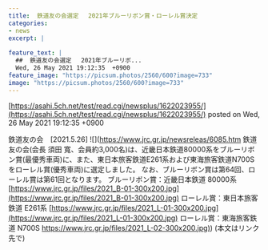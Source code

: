 ```yaml
---
title:  鉄道友の会選定　 2021年ブルーリボン賞・ローレル賞決定  
categories:
- news
excerpt: |
  
feature_text: |
  ##  鉄道友の会選定　 2021年ブルーリボ...
  Wed, 26 May 2021 19:12:35  +0900
feature_image: "https://picsum.photos/2560/600?image=733"
image: "https://picsum.photos/2560/600?image=733"
---
```


[https://asahi.5ch.net/test/read.cgi/newsplus/1622023955/](https://asahi.5ch.net/test/read.cgi/newsplus/1622023955/)
posted on Wed, 26 May 2021 19:12:35  +0900

<!--more-->

鉄道友の会　[2021.5.26] ![](https://www.jrc.gr.jp/newsreleas/6085.htm 鉄道友の会(会長 須田 寬、会員約3,000名)は、近畿日本鉄道80000系をブルーリボン賞(最優秀車両)に、また、東日本旅客鉄道E261系および東海旅客鉄道N700Sをローレル賞(優秀車両)に選定しました。 なお、ブルーリボン賞は第64回、ローレル賞は第61回となります。 ブルーリボン賞：近畿日本鉄道 80000系 [https://www.jrc.gr.jp/files/2021_B-01-300x200.jpg](https://www.jrc.gr.jp/files/2021_B-01-300x200.jpg) ローレル賞：東日本旅客鉄道 E261系 [https://www.jrc.gr.jp/files/2021_L-01-300x200.jpg](https://www.jrc.gr.jp/files/2021_L-01-300x200.jpg) ローレル賞：東海旅客鉄道 N700S [https://www.jrc.gr.jp/files/2021_L-02-300x200.jpg)](https://www.jrc.gr.jp/files/2021_L-02-300x200.jpg)) (本文はリンク先で)
